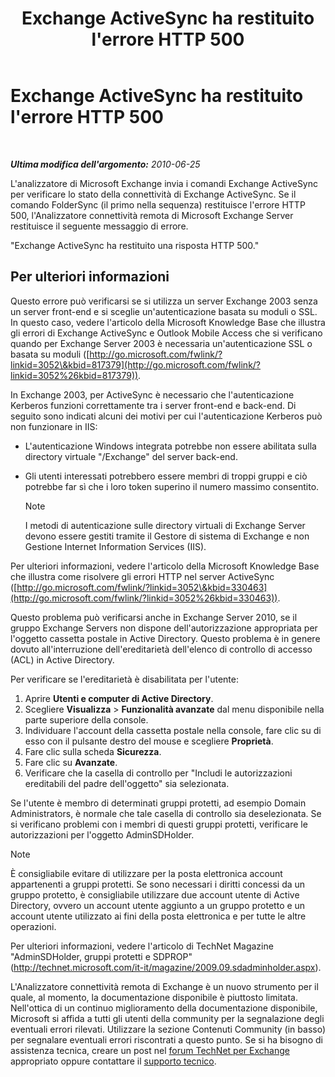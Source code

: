 ﻿---
title: Exchange ActiveSync ha restituito l'errore HTTP 500
TOCTitle: Exchange ActiveSync ha restituito l'errore HTTP 500
ms:assetid: 620c5ce8-3595-4658-9a7a-ec76c10e4a69
ms:mtpsurl: https://technet.microsoft.com/it-it/library/Dd439375(v=EXCHG.80)
ms:contentKeyID: 27341553
ms.date: 10/25/2013
mtps_version: v=EXCHG.80
_tocRel: dd439364(v=exchg.80)/toc.json
ms.translationtype: HT
---

# Exchange ActiveSync ha restituito l'errore HTTP 500

 

_**Ultima modifica dell'argomento:** 2010-06-25_

L'analizzatore di Microsoft Exchange invia i comandi Exchange ActiveSync per verificare lo stato della connettività di Exchange ActiveSync. Se il comando FolderSync (il primo nella sequenza) restituisce l'errore HTTP 500, l'Analizzatore connettività remota di Microsoft Exchange Server restituisce il seguente messaggio di errore.

"Exchange ActiveSync ha restituito una risposta HTTP 500."

## Per ulteriori informazioni

Questo errore può verificarsi se si utilizza un server Exchange 2003 senza un server front-end e si sceglie un'autenticazione basata su moduli o SSL. In questo caso, vedere l'articolo della Microsoft Knowledge Base che illustra gli errori di Exchange ActiveSync e Outlook Mobile Access che si verificano quando per Exchange Server 2003 è necessaria un'autenticazione SSL o basata su moduli ([http://go.microsoft.com/fwlink/?linkid=3052\&kbid=817379](http://go.microsoft.com/fwlink/?linkid=3052%26kbid=817379)).

In Exchange 2003, per ActiveSync è necessario che l'autenticazione Kerberos funzioni correttamente tra i server front-end e back-end. Di seguito sono indicati alcuni dei motivi per cui l'autenticazione Kerberos può non funzionare in IIS:

  - L'autenticazione Windows integrata potrebbe non essere abilitata sulla directory virtuale "/Exchange" del server back-end.  
  - Gli utenti interessati potrebbero essere membri di troppi gruppi e ciò potrebbe far sì che i loro token superino il numero massimo consentito.  

    > [!NOTE]
    > I metodi di autenticazione sulle directory virtuali di Exchange Server devono essere gestiti tramite il Gestore di sistema di Exchange e non Gestione Internet Information Services (IIS).



Per ulteriori informazioni, vedere l'articolo della Microsoft Knowledge Base che illustra come risolvere gli errori HTTP nel server ActiveSync ([http://go.microsoft.com/fwlink/?linkid=3052\&kbid=330463](http://go.microsoft.com/fwlink/?linkid=3052%26kbid=330463)).

Questo problema può verificarsi anche in Exchange Server 2010, se il gruppo Exchange Servers non dispone dell'autorizzazione appropriata per l'oggetto cassetta postale in Active Directory. Questo problema è in genere dovuto all'interruzione dell'ereditarietà dell'elenco di controllo di accesso (ACL) in Active Directory.

Per verificare se l'ereditarietà è disabilitata per l'utente:

1.  Aprire **Utenti e computer di Active Directory**.  
2.  Scegliere **Visualizza** \> **Funzionalità avanzate** dal menu disponibile nella parte superiore della console.  
3.  Individuare l'account della cassetta postale nella console, fare clic su di esso con il pulsante destro del mouse e scegliere **Proprietà**.  
4.  Fare clic sulla scheda **Sicurezza**.  
5.  Fare clic su **Avanzate**.  
6.  Verificare che la casella di controllo per "Includi le autorizzazioni ereditabili del padre dell'oggetto" sia selezionata.  

Se l'utente è membro di determinati gruppi protetti, ad esempio Domain Administrators, è normale che tale casella di controllo sia deselezionata. Se si verificano problemi con i membri di questi gruppi protetti, verificare le autorizzazioni per l'oggetto AdminSDHolder.


> [!NOTE]
> È consigliabile evitare di utilizzare per la posta elettronica account appartenenti a gruppi protetti. Se sono necessari i diritti concessi da un gruppo protetto, è consigliabile utilizzare due account utente di Active Directory, ovvero un account utente aggiunto a un gruppo protetto e un account utente utilizzato ai fini della posta elettronica e per tutte le altre operazioni.



Per ulteriori informazioni, vedere l'articolo di TechNet Magazine "AdminSDHolder, gruppi protetti e SDPROP" (<http://technet.microsoft.com/it-it/magazine/2009.09.sdadminholder.aspx>).

L'Analizzatore connettività remota di Exchange è un nuovo strumento per il quale, al momento, la documentazione disponibile è piuttosto limitata. Nell'ottica di un continuo miglioramento della documentazione disponibile, Microsoft si affida a tutti gli utenti della community per la segnalazione degli eventuali errori rilevati. Utilizzare la sezione Contenuti Community (in basso) per segnalare eventuali errori riscontrati a questo punto. Se si ha bisogno di assistenza tecnica, creare un post nel [forum TechNet per Exchange](http://go.microsoft.com/fwlink/?linkid=73420) appropriato oppure contattare il [supporto tecnico](http://go.microsoft.com/fwlink/?linkid=8158).

